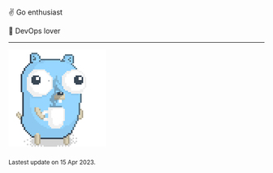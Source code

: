 :v: Go enthusiast

:muscle: DevOps lover

---

![Image alt text](/images/gopher_with_coffee.gif)


<sub>Lastest update on 15 Apr 2023.</sub>
